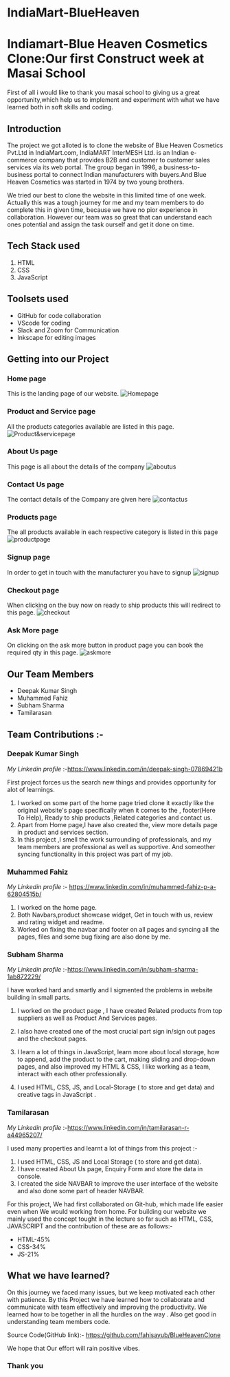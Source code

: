 # IndiaMart-BlueHeaven
# Indiamart-Blue Heaven Cosmetics Clone:Our first Construct week at Masai School


First of all i would like to thank you masai school to giving us a great opportunity,which help us to implement and experiment with what we have learned both in soft skills and coding.
## Introduction
The project we got alloted is to clone the website of Blue Heaven Cosmetics Pvt.Ltd in IndiaMart.com, IndiaMART InterMESH Ltd. is an Indian e-commerce company that provides B2B and customer to customer sales services via its web portal. The group began in 1996, a business-to-business portal to connect Indian manufacturers with buyers.And Blue Heaven Cosmetics was started in 1974 by two young brothers.

We tried our best to clone the website in  this limited time of one week. Actually this was a tough journey for me and my team members to do complete this in given time,
because we have no pior experience in collaboration. However our team was so great that can understand each ones potential and assign the task ourself and get it done on time.
## Tech Stack used
1. HTML
2. CSS
3. JavaScript

## Toolsets used
- GitHub for code collaboration
- VScode for coding
- Slack and Zoom for Communication
- Inkscape for editing images 


## Getting into our Project
### Home page
This is the landing page of our website.
![Homepage](/images/homepage.png)


### Product and Service page
All the products categories available are listed in this page.
![Product&servicepage](/images/product%26servpage.png)

### About Us page
This page is all about the details of the company
![aboutus](/images/aboutuspage.png)

### Contact Us page
The contact details of the Company are given here
![contactus](/images/contactus.png)

### Products page
The all products available in each respective category is listed in this page
![productpage](/images/viewmore.png)

### Signup page
In order to get in touch with the manufacturer you have to signup
![signup](/images/signup.png)

### Checkout page
When clicking on the buy now on ready to ship products this will redirect to this page.
![checkout](/images/checkoutpage.jpeg)

### Ask More page
On clicking on the ask more button in product page you can book the required qty in this page.
![askmore](/images/askmore.jpeg)


## Our Team Members
- Deepak Kumar Singh
- Muhammed Fahiz
- Subham Sharma
- Tamilarasan


 ## Team Contributions :-

 ###  Deepak Kumar Singh
*My Linkedin profile* :-https://www.linkedin.com/in/deepak-singh-07869421b

First project forces us the search new things and provides opportunity for alot of learnings.
1. I worked on some part of the home page tried clone it exactly like the original website's page specifically when it comes to the , footer(Here To Help), Ready to ship products ,Related categories and contact us.
2. Apart from Home page,I have also created the, view more details page in product and services section.
3. In this project ,I smell the work surrounding of professionals, and my team members are professional as well as supportive.
And someother syncing functionality in this project was part of my job.

 ###  Muhammed Fahiz
 *My Linkedin profile* :- https://www.linkedin.com/in/muhammed-fahiz-p-a-62804515b/
1. I worked on the home page.
2. Both Navbars,product showcase widget, Get in touch with us, review and rating widget and readme.
3. Worked on fixing the navbar and footer on all pages
 and syncing all the pages, files and some bug fixing  are also done by me.

 ###  Subham Sharma
 *My Linkedin profile* :-https://www.linkedin.com/in/subham-sharma-1ab872229/

 I have worked hard and smartly and I sigmented the problems in website building in small parts.
1. I worked on the product page , I have created Related products from top suppliers as well as Product And Services pages.
2. I also have created one of the most crucial part sign in/sign out pages and the checkout pages.

3. I learn a lot of things in JavaScript, learn more about local storage, how to append, add the product to the cart, making sliding and drop-down pages, and also improved my HTML & CSS, I like working as a team, interact with each other professionally.
4. I used HTML, CSS, JS, and Local-Storage ( to store and get data) and creative tags in JavaScript .

 ###  Tamilarasan
 *My Linkedin profile* :-https://www.linkedin.com/in/tamilarasan-r-a44965207/

 I used many properties and learnt a lot of things from this project :-
1. I used HTML, CSS, JS and Local Storage ( to store and get data).
2. I have created About Us page, Enquiry Form and store the data in console.
3. I created the side NAVBAR to improve the user interface of the website and also done some part of header NAVBAR.


For this project, We had first collaborated on Git-hub, which made life easier even when We would working from home.
For building our website we mainly used the concept tought in the lecture so far such as HTML, CSS, JAVASCRIPT and the contribution of these are as follows:-
- HTML-45% 
 - CSS-34%
 -  JS-21%
## What we have learned?
 On this journey we faced many issues, but we keep motivated each other with patience. 
 By this Project we have learned how to collaborate and communicate with team effectively and improving the productivity. We learned how to be together in all the hurdles on the way . Also get good in understanding team members code.

 Source Code(GitHub link):- https://github.com/fahisayub/BlueHeavenClone

We hope that Our effort will rain positive vibes.

### Thank you
